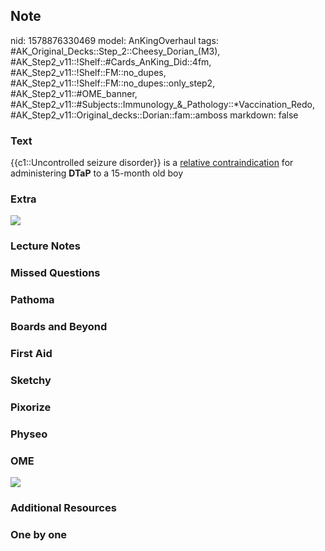 ## Note
nid: 1578876330469
model: AnKingOverhaul
tags: #AK_Original_Decks::Step_2::Cheesy_Dorian_(M3), #AK_Step2_v11::!Shelf::#Cards_AnKing_Did::4fm, #AK_Step2_v11::!Shelf::FM::no_dupes, #AK_Step2_v11::!Shelf::FM::no_dupes::only_step2, #AK_Step2_v11::#OME_banner, #AK_Step2_v11::#Subjects::Immunology_&_Pathology::*Vaccination_Redo, #AK_Step2_v11::Original_decks::Dorian::fam::amboss
markdown: false

### Text
{{c1::Uncontrolled seizure disorder}} is a <u>relative
contraindication</u> for administering <b>DTaP</b> to a 15-month
old boy

### Extra
<img src="paste-e00b0e9a8c5790820c6528905a8d1ee0c3131777.jpg">

### Lecture Notes


### Missed Questions


### Pathoma


### Boards and Beyond


### First Aid


### Sketchy


### Pixorize


### Physeo


### OME
<div class="ome-widget">
  <a href="https://onlinemeded.org?ref=anki"><img src=
  "_OME_AnkiFlashcards_General_4.png"></a>
</div>

### Additional Resources


### One by one

